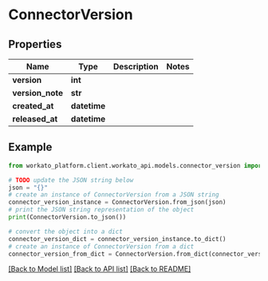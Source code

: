 # ConnectorVersion


## Properties

Name | Type | Description | Notes
------------ | ------------- | ------------- | -------------
**version** | **int** |  | 
**version_note** | **str** |  | 
**created_at** | **datetime** |  | 
**released_at** | **datetime** |  | 

## Example

```python
from workato_platform.client.workato_api.models.connector_version import ConnectorVersion

# TODO update the JSON string below
json = "{}"
# create an instance of ConnectorVersion from a JSON string
connector_version_instance = ConnectorVersion.from_json(json)
# print the JSON string representation of the object
print(ConnectorVersion.to_json())

# convert the object into a dict
connector_version_dict = connector_version_instance.to_dict()
# create an instance of ConnectorVersion from a dict
connector_version_from_dict = ConnectorVersion.from_dict(connector_version_dict)
```
[[Back to Model list]](../README.md#documentation-for-models) [[Back to API list]](../README.md#documentation-for-api-endpoints) [[Back to README]](../README.md)


